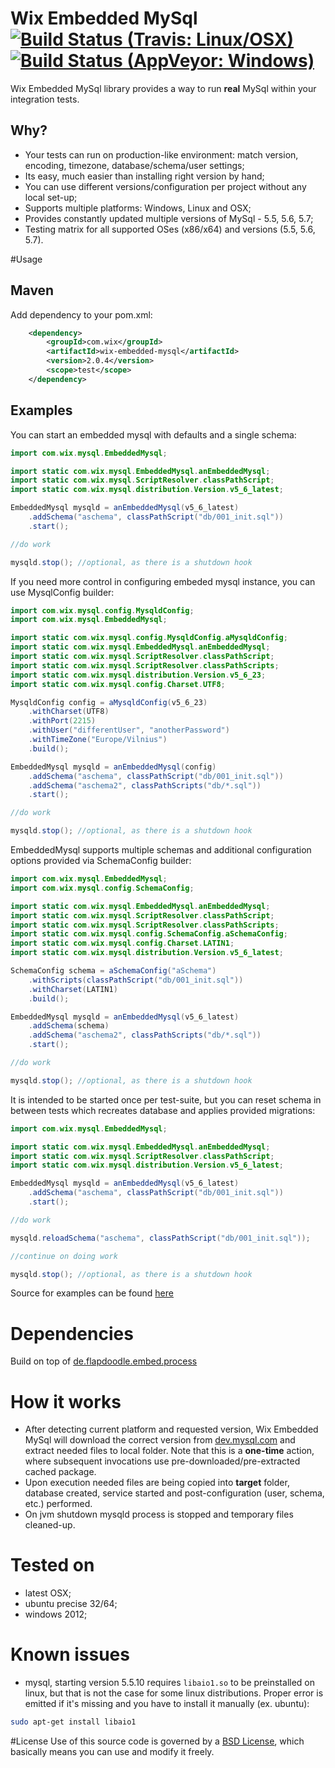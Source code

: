# Wix Embedded MySql [![Build Status (Travis: Linux/OSX)](https://img.shields.io/travis/wix/wix-embedded-mysql.svg?label=linux%2FOSX%20build)](https://travis-ci.org/wix/wix-embedded-mysql) [![Build Status (AppVeyor: Windows)](https://img.shields.io/appveyor/ci/viliusl/wix-embedded-mysql.svg?label=windows%20build)](https://ci.appveyor.com/project/viliusl/wix-embedded-mysql)

Wix Embedded MySql library provides a way to run **real** MySql within your integration tests.

## Why?
- Your tests can run on production-like environment: match version, encoding, timezone, database/schema/user settings;
- Its easy, much easier than installing right version by hand;
- You can use different versions/configuration per project without any local set-up;
- Supports multiple platforms: Windows, Linux and OSX;
- Provides constantly updated multiple versions of MySql - 5.5, 5.6, 5.7;
- Testing matrix for all supported OSes (x86/x64) and versions (5.5, 5.6, 5.7).

#Usage
## Maven
Add dependency to your pom.xml:

```xml
    <dependency>
        <groupId>com.wix</groupId>
        <artifactId>wix-embedded-mysql</artifactId>
        <version>2.0.4</version>
        <scope>test</scope>
    </dependency>        
```

## Examples

You can start an embedded mysql with defaults and a single schema:

```java
import com.wix.mysql.EmbeddedMysql;

import static com.wix.mysql.EmbeddedMysql.anEmbeddedMysql;
import static com.wix.mysql.ScriptResolver.classPathScript;
import static com.wix.mysql.distribution.Version.v5_6_latest;

EmbeddedMysql mysqld = anEmbeddedMysql(v5_6_latest)
    .addSchema("aschema", classPathScript("db/001_init.sql"))
    .start();

//do work

mysqld.stop(); //optional, as there is a shutdown hook
```

If you need more control in configuring embeded mysql instance, you can use MysqlConfig builder:

```java
import com.wix.mysql.config.MysqldConfig;
import com.wix.mysql.EmbeddedMysql;

import static com.wix.mysql.config.MysqldConfig.aMysqldConfig;
import static com.wix.mysql.EmbeddedMysql.anEmbeddedMysql;
import static com.wix.mysql.ScriptResolver.classPathScript;
import static com.wix.mysql.ScriptResolver.classPathScripts;
import static com.wix.mysql.distribution.Version.v5_6_23;
import static com.wix.mysql.config.Charset.UTF8;

MysqldConfig config = aMysqldConfig(v5_6_23)
    .withCharset(UTF8)
    .withPort(2215)
    .withUser("differentUser", "anotherPassword")
    .withTimeZone("Europe/Vilnius")
    .build();

EmbeddedMysql mysqld = anEmbeddedMysql(config)
    .addSchema("aschema", classPathScript("db/001_init.sql"))
    .addSchema("aschema2", classPathScripts("db/*.sql"))
    .start();

//do work

mysqld.stop(); //optional, as there is a shutdown hook
```

EmbeddedMysql supports multiple schemas and additional configuration options provided via SchemaConfig builder:

```java
import com.wix.mysql.EmbeddedMysql;
import com.wix.mysql.config.SchemaConfig;

import static com.wix.mysql.EmbeddedMysql.anEmbeddedMysql;
import static com.wix.mysql.ScriptResolver.classPathScript;
import static com.wix.mysql.ScriptResolver.classPathScripts;
import static com.wix.mysql.config.SchemaConfig.aSchemaConfig;
import static com.wix.mysql.config.Charset.LATIN1;
import static com.wix.mysql.distribution.Version.v5_6_latest;

SchemaConfig schema = aSchemaConfig("aSchema")
    .withScripts(classPathScript("db/001_init.sql"))
    .withCharset(LATIN1)
    .build();

EmbeddedMysql mysqld = anEmbeddedMysql(v5_6_latest)
    .addSchema(schema)
    .addSchema("aschema2", classPathScripts("db/*.sql"))
    .start();

//do work

mysqld.stop(); //optional, as there is a shutdown hook
```

It is intended to be started once per test-suite, but you can reset schema in between tests which recreates database and applies provided migrations:

```java
import com.wix.mysql.EmbeddedMysql;

import static com.wix.mysql.EmbeddedMysql.anEmbeddedMysql;
import static com.wix.mysql.ScriptResolver.classPathScript;
import static com.wix.mysql.distribution.Version.v5_6_latest;

EmbeddedMysql mysqld = anEmbeddedMysql(v5_6_latest)
    .addSchema("aschema", classPathScript("db/001_init.sql"))
    .start();

//do work

mysqld.reloadSchema("aschema", classPathScript("db/001_init.sql"));

//continue on doing work

mysqld.stop(); //optional, as there is a shutdown hook
```

Source for examples can be found [here](https://github.com/wix/wix-embedded-mysql/blob/master/src/test/scala/com/wix/mysql/JavaUsageExamplesTest.java)

# Dependencies
Build on top of [de.flapdoodle.embed.process](https://github.com/flapdoodle-oss/de.flapdoodle.embed.process)

# How it works
 - After detecting current platform and requested version, Wix Embedded MySql will download the correct version from [dev.mysql.com](http://dev.mysql.com/get/Downloads/) and extract needed files to local folder. Note that this is a **one-time** action, where subsequent invocations use pre-downloaded/pre-extracted cached package.
 - Upon execution needed files are being copied into **target** folder, database created, service started and post-configuration (user, schema, etc.) performed.
 - On jvm shutdown mysqld process is stopped and temporary files cleaned-up.

# Tested on
 - latest OSX;
 - ubuntu precise 32/64;
 - windows 2012;

# Known issues
 - mysql, starting version 5.5.10 requires `libaio1.so` to be preinstalled on linux, but that is not the case for some linux distributions. Proper error is emitted if it's missing and you have to install it manually (ex. ubuntu):
```bash
sudo apt-get install libaio1
```

#License
Use of this source code is governed by a [BSD License](LICENSE.md), which basically means you can use and modify it freely.
